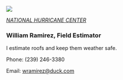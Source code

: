 ![](20253031340-20253031910-ABI-AL132025-GEOCOLOR-1000x1000.gif)


[*NATIONAL HURRICANE CENTER*](https://www.nhc.noaa.gov/)


### William Ramirez, Field Estimator

I estimate roofs and keep them weather safe.

Phone: (239) 246-3380 

Email: [wramirez@duck.com](mailto:wramirez@duck.com)